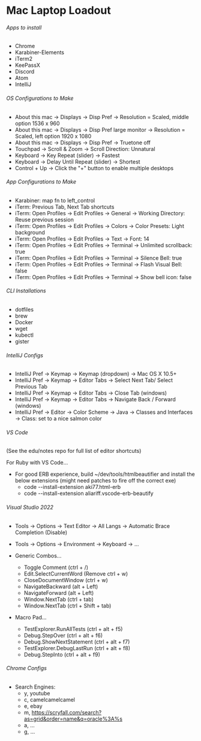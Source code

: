# Mac Laptop Loadout

###### Apps to install

- Chrome
- Karabiner-Elements
- iTerm2
- KeePassX
- Discord
- Atom
- IntelliJ


###### OS Configurations to Make

- About this mac -> Displays -> Disp Pref -> Resolution = Scaled, middle option 1536 x 960
- About this mac -> Displays -> Disp Pref large monitor -> Resolution = Scaled, left option 1920 x 1080
- About this mac -> Displays -> Disp Pref -> Truetone off
- Touchpad -> Scroll & Zoom -> Scroll Direction: Unnatural
- Keyboard -> Key Repeat (slider) -> Fastest
- Keyboard -> Delay Until Repeat (slider) -> Shortest
- Control + Up -> Click the "+" button to enable multiple desktops


###### App Configurations to Make

- Karabiner: map fn to left_control
- iTerm: Previous Tab, Next Tab shortcuts
- iTerm: Open Profiles -> Edit Profiles -> General -> Working Directory: Reuse previous session
- iTerm: Open Profiles -> Edit Profiles -> Colors -> Color Presets: Light background
- iTerm: Open Profiles -> Edit Profiles -> Text -> Font: 14
- iTerm: Open Profiles -> Edit Profiles -> Terminal -> Unlimited scrollback: true
- iTerm: Open Profiles -> Edit Profiles -> Terminal -> Silence Bell: true
- iTerm: Open Profiles -> Edit Profiles -> Terminal -> Flash Visual Bell: false
- iTerm: Open Profiles -> Edit Profiles -> Terminal -> Show bell icon: false


###### CLI Installations

- dotfiles
- brew
- Docker
- wget
- kubectl
- gister


###### IntelliJ Configs

- IntelliJ Pref -> Keymap -> Keymap (dropdown) -> Mac OS X 10.5+
- IntelliJ Pref -> Keymap -> Editor Tabs -> Select Next Tab/ Select Previous Tab
- IntelliJ Pref -> Keymap -> Editor Tabs -> Close Tab (windows)
- IntelliJ Pref -> Keymap -> Editor Tabs -> Navigate Back / Forward (windows)
- IntelliJ Pref -> Editor -> Color Scheme -> Java -> Classes and Interfaces -> Class:  set to a nice salmon color


###### VS Code 

(See the edu/notes repo for full list of editor shortcuts)

For Ruby with VS Code...
- For good ERB experience, build ~/dev/tools/htmlbeautifier and install the below extensions (might need patches to fire off the correct exe)
  - code --install-extension aki77.html-erb
  - code --install-extension aliariff.vscode-erb-beautify


###### Visual Studio 2022
- Tools -> Options ->  Text Editor -> All Langs -> Automatic Brace Completion (Disable)

- Tools -> Options -> Environment -> Keyboard -> ...
- Generic Combos...
  - Toggle Comment (ctrl + /)
  - Edit.SelectCurrentWord (Remove ctrl + w)
  - CloseDocumentWindow (ctrl + w)
  - NavigateBackward (alt + Left)
  - NavigateForward (alt + Left)
  - Window.NextTab (ctrl + tab)
  - Window.NextTab (ctrl + Shift + tab)
- Macro Pad...
  - TestExplorer.RunAllTests (ctrl + alt + f5)
  - Debug.StepOver (ctrl + alt + f6)
  - Debug.ShowNextStatement (ctrl + alt + f7)
  - TestExplorer.DebugLastRun (ctrl + alt + f8)
  - Debug.StepInto (ctrl + alt + f9)

 
###### Chrome Configs

- Search Engines:
  - y, youtube
  - c, camelcamelcamel
  - e, ebay
  - m, https://scryfall.com/search?as=grid&order=name&q=oracle%3A%s
  - a, ...
  - g, ...

